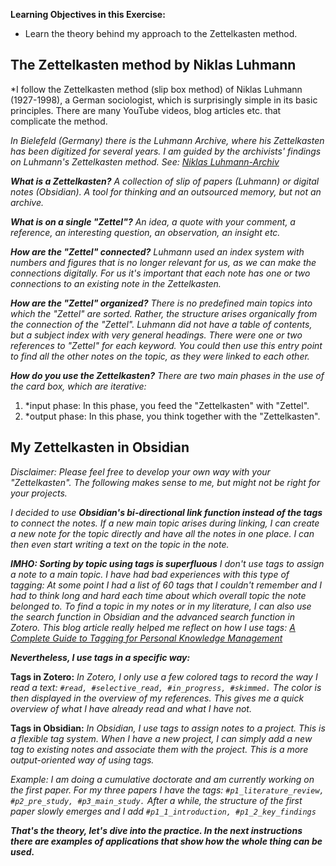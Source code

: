 **Learning Objectives in this Exercise:**
- Learn the theory behind my approach to the Zettelkasten method.

## The Zettelkasten method by Niklas Luhmann

*I follow the Zettelkasten method (slip box method) of Niklas Luhmann (1927-1998), a German sociologist, which is surprisingly simple in its basic principles. There are many YouTube videos, blog articles etc. that complicate the method. 

*In Bielefeld (Germany) there is the Luhmann Archive, where his Zettelkasten has been digitized for several years. I am guided by the archivists' findings on Luhmann's Zettelkasten method. See: [Niklas Luhmann-Archiv](https://niklas-luhmann-archiv.de/)*

***What is a Zettelkasten?***
*A collection of slip of papers (Luhmann) or digital notes (Obsidian).* 
*A tool for thinking and an outsourced memory, but not an archive.*

***What is on a single "Zettel"?***
*An idea, a quote with your comment, a reference, an interesting question, an observation, an insight etc.*

***How are the "Zettel" connected?***
*Luhmann used an index system with numbers and figures that is no longer relevant for us, as we can make the connections digitally. For us it's important that each note has one or two connections to an existing note in the Zettelkasten.*

***How are the "Zettel" organized?***
*There is no predefined main topics into which the "Zettel" are sorted. Rather, the structure arises organically from the connection of the "Zettel". Luhmann did not have a table of contents, but a subject index with very general headings. There were one or two references to "Zettel" for each keyword. You could then use this entry point to find all the other notes on the topic, as they were linked to each other.*

***How do you use the Zettelkasten?***
*There are two main phases in the use of the card box, which are iterative:*
1. *input phase: In this phase, you feed the "Zettelkasten" with "Zettel".
2. *output phase: In this phase, you think together with the "Zettelkasten". 

## My Zettelkasten in Obsidian

*Disclaimer: Please feel free to develop your own way with your "Zettelkasten". The following makes sense to me, but might not be right for your projects.*

*I decided to use **Obsidian's bi-directional link function instead of the tags** to connect the notes. If a new main topic arises during linking, I can create a new note for the topic directly and have all the notes in one place. I can then even start writing a text on the topic in the note.*

***IMHO: Sorting by topic using tags is superfluous**
I don't use tags to assign a note to a main topic. I have had bad experiences with this type of tagging: At some point I had a list of 60 tags that I couldn't remember and I had to think long and hard each time about which overall topic the note belonged to. To find a topic in my notes or in my literature, I can also use the search function in Obsidian and the advanced search function in Zotero. This blog article really helped me reflect on how I use tags: [A Complete Guide to Tagging for Personal Knowledge Management](https://fortelabs.com/blog/a-complete-guide-to-tagging-for-personal-knowledge-management/)*

***Nevertheless, I use tags in a specific way:***

**Tags in Zotero:**
*In Zotero, I only use a few colored tags to record the way I read a text: `#read, #selective_read, #in_progress, #skimmed.` The color is then displayed in the overview of my references. This gives me a quick overview of what I have already read and what I have not.*

**Tags in Obsidian:**
*In Obsidian, I use tags to assign notes to a project. This is a flexible tag system. When I have a new project, I can simply add a new tag to existing notes and associate them with the project. This is a more output-oriented way of using tags.*

*Example: I am doing a cumulative doctorate and am currently working on the first paper. For my three papers I have the tags: `#p1_literature_review, #p2_pre_study, #p3_main_study.` After a while, the structure of the first paper slowly emerges and I add `#p1_1_introduction, #p1_2_key_findings`*

***That's the theory, let's dive into the practice. In the next instructions there are examples of applications that show how the whole thing can be used.***
